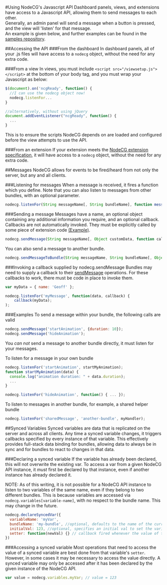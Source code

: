#Using NodeCG's Javascript API
Dashboard panels, views, and extensions have access to a Javascript API, allowing them to send messages to each other.  
Generally, an admin panel will send a message when a button is pressed, and the view will 'listen' for that message.  
An example is given below, and further examples can be found in the [samples repository](https://github.com/nodecg/nodecg-samples).

##Accessing the API
###From the dashboard
In dashboard panels, all of your .js files will have access to a `nodecg` object, without the need for any extra code.

###From a view
In views, you must include `<script src="/viewsetup.js"></script>` at the bottom of your body tag, and you must wrap your Javascript as below:
```javascript
$(document).on('ncgReady', function() {
  //I can use the nodecg object now!
  nodecg.listenFor...
}

//alternatively, without using jQuery
document.addEventListener("ncgReady", function() {
  ...
}
```
This is to ensure the scripts NodeCG depends on are loaded and configured before the view attempts to use the API.

###From an extension
If your extension meets the [NodeCG extension specification](extensions.md), it will have access to a `nodecg` object, without the need for any extra code.


##Messages
NodeCG allows for events to be fired/heard from not only the server, but any and all clients.

###Listening for messages
When a message is received, it fires a function which you define.
Note that you can also listen to messages from other bundles, with an optional parameter.
```javascript
nodecg.listenFor(String messageName[, String bundleName], function messageHandler(data));
```

###Sending a message
Messages have a name, an optional object containing any additional information you require, and an optional callback.
Callbacks are not automatically invoked. They must be explicitly called by some piece of extension code [(Example)](extensions.md#invoking-a-callback-supplied-by-nodecgsendmessage).
```javascript
nodecg.sendMessage(String messageName[, Object customData, function callback]);
```
You can also send a message to another bundle.
```javascript
nodecg.sendMessageToBundle(String messageName, String bundleName[, Object customData, function callback]);
```

###Invoking a callback supplied by nodecg.sendMessage
Bundles may need to supply a callback to their [sendMessage](nodecg-api.md#sending-a-message) operations.
For these callbacks to work, there must be code in place to invoke them.
````javascript
var myData = { name: 'Geoff' };

nodecg.listenFor('myMessage', function(data, callback) {
    callback(myData);
);
````

###Examples
To send a message within your bundle, the following calls are valid
```javascript
nodecg.sendMessage('startAnimation', {duration: 10});
nodecg.sendMessage('hideAnimation');
```
You *can not* send a message to another bundle directly, it must listen for your messages.

To listen for a message in your own bundle
```javascript
nodecg.listenFor('startAnimation', startMyAnimation);
function startMyAnimation(data) {
  console.log("animation duration: " + data.duration);
  ...
}

nodecg.listenFor('hideAnimation', function() { ... });
```

To listen to messages in another bundle, for example, a shared helper bundle
```javascript
nodecg.listenFor('sharedMessage', 'another-bundle', myHandler);
```

##Synced Variables
Synced variables are data that is replicated on the server and across all clients. Any time a synced variable changes,
it triggers callbacks specified by every instance of that variable. This effectively provides full-stack data binding for bundles,
allowing data to always be in sync and for bundles to react to changes in that data.

###Declaring a synced variable
If the variable has already been declared, this will not overwrite the existing var.
To access a var from a given NodeCG API instance, it _must_ first be declared by that instance, even if another instance has already declared it.

NOTE: As of this writing, it is not possible for a NodeCG API instance to listen to two variables of the same name, even if they belong to two different bundles.
This is because variables are accessed via `nodecg.variables[variable-name]`, with no respect to the bundle name. This may change in the future.

```javascript
nodecg.declareSyncedVar({
  variableName: 'myVar',
  bundleName: 'my-bundle', //optional, defaults to the name of the current bundle. can be used to listen to another bundle's variable
  initialVal: 123, //optional, specifies an initial val to set the variable to if it doesn't yet exist
  setter: function(newVal) {} // callback fired whenever the value of this variable changes
})
```

###Accessing a synced variable
Most operations that need to access the value of a synced variable are best done from that variable's `setter`.
However, in some cases it may be necessary to access the value directly.
A synced variable may only be accessed after it has been declared by the given instance of the NodeCG API.
```javascript
var value = nodecg.variables.myVar; // value = 123
```
